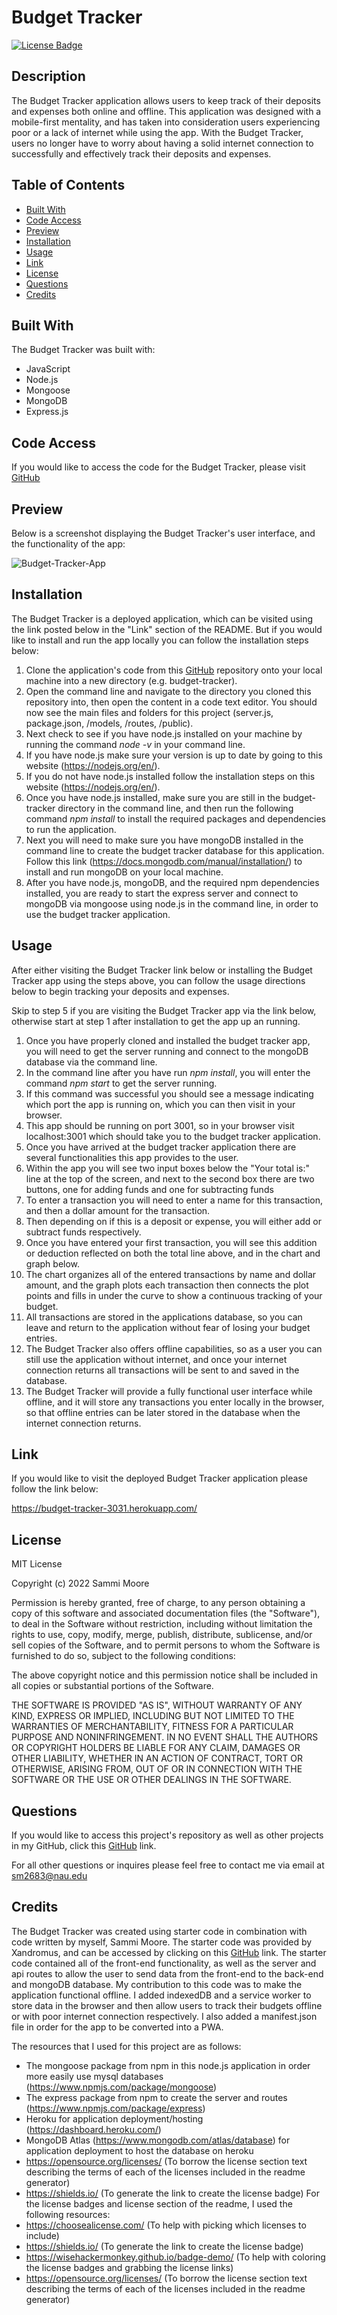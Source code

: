 # Budget Tracker

[![License Badge](https://img.shields.io/badge/license-MIT-green)](https://opensource.org/licenses/MIT)

## Description

The Budget Tracker application allows users to keep track of their deposits and expenses both online and offline. This application was designed with a mobile-first mentality, and has taken into consideration users experiencing poor or a lack of internet while using the app. With the Budget Tracker, users no longer have to worry about having a solid internet connection to successfully and effectively track their deposits and expenses. 

## Table of Contents
  * [Built With](#built-with)
  * [Code Access](#code-access)
  * [Preview](#preview)
  * [Installation](#installation)
  * [Usage](#usage)
  * [Link](#link)
  * [License](#license)
  * [Questions](#questions)
  * [Credits](#credits)

## Built With

The Budget Tracker was built with:
- JavaScript
- Node.js
- Mongoose
- MongoDB
- Express.js

## Code Access

If you would like to access the code for the Budget Tracker, please visit [GitHub](https://github.com/sm3131/budget-tracker)

## Preview

Below is a screenshot displaying the Budget Tracker's user interface, and the functionality of the app:

![Budget-Tracker-App](assets/img/budget.png)

## Installation
The Budget Tracker is a deployed application, which can be visited using the link posted below in the "Link" section of the README. But if you would like to install and run the app locally you can follow the installation steps below:

1. Clone the application's code from this [GitHub](https://github.com/sm3131/budget-tracker) repository onto your local machine into a new directory (e.g. budget-tracker).
2. Open the command line and navigate to the directory you cloned this repository into, then open the content in a code text editor. You should now see the main files and folders for this project (server.js, package.json, /models, /routes, /public).
3. Next check to see if you have node.js installed on your machine by running the command *node -v* in your command line.
4. If you have node.js make sure your version is up to date by going to this website (https://nodejs.org/en/).
5. If you do not have node.js installed follow the installation steps on this website (https://nodejs.org/en/).
6. Once you have node.js installed, make sure you are still in the budget-tracker directory in the command line, and then run the following command *npm install* to install the required packages and dependencies to run the application.
7. Next you will need to make sure you have mongoDB installed in the command line to create the budget tracker database for this application. Follow this link (https://docs.mongodb.com/manual/installation/) to install and run mongoDB on your local machine. 
8. After you have node.js, mongoDB, and the required npm dependencies installed, you are ready to start the express server and connect to mongoDB via mongoose using node.js in the command line, in order to use the budget tracker application.

## Usage

After either visiting the Budget Tracker link below or installing the Budget Tracker app using the steps above, you can follow the usage directions below to begin tracking your deposits and expenses.

Skip to step 5 if you are visiting the Budget Tracker app via the link below, otherwise start at step 1 after installation to get the app up an running.

1. Once you have properly cloned and installed the budget tracker app, you will need to get the server running and connect to the mongoDB database via the command line.
2. In the command line after you have run *npm install*, you will enter the command *npm start* to get the server running.
3. If this command was successful you should see a message indicating which port the app is running on, which you can then visit in your browser.
4. This app should be running on port 3001, so in your browser visit localhost:3001 which should take you to the budget tracker application.
5. Once you have arrived at the budget tracker application there are several functionalities this app provides to the user.
6. Within the app you will see two input boxes below the "Your total is:" line at the top of the screen, and next to the second box there are two buttons, one for adding funds and one for subtracting funds
7. To enter a transaction you will need to enter a name for this transaction, and then a dollar amount for the transaction. 
8. Then depending on if this is a deposit or expense, you will either add or subtract funds respectively.
9. Once you have entered your first transaction, you will see this addition or deduction reflected on both the total line above, and in the chart and graph below.
10. The chart organizes all of the entered transactions by name and dollar amount, and the graph plots each transaction then connects the plot points and fills in under the curve to show a continuous tracking of your budget.
11. All transactions are stored in the applications database, so you can leave and return to the application without fear of losing your budget entries.
12. The Budget Tracker also offers offline capabilities, so as a user you can still use the application without internet, and once your internet connection returns all transactions will be sent to and saved in the database.
13. The Budget Tracker will provide a fully functional user interface while offline, and it will store any transactions you enter locally in the browser, so that offline entries can be later stored in the database when the internet connection returns. 

## Link

If you would like to visit the deployed Budget Tracker application please follow the link below:

https://budget-tracker-3031.herokuapp.com/

## License

MIT License

Copyright (c) 2022 Sammi Moore

Permission is hereby granted, free of charge, to any person obtaining a copy
of this software and associated documentation files (the "Software"), to deal
in the Software without restriction, including without limitation the rights
to use, copy, modify, merge, publish, distribute, sublicense, and/or sell
copies of the Software, and to permit persons to whom the Software is
furnished to do so, subject to the following conditions:

The above copyright notice and this permission notice shall be included in all
copies or substantial portions of the Software.

THE SOFTWARE IS PROVIDED "AS IS", WITHOUT WARRANTY OF ANY KIND, EXPRESS OR
IMPLIED, INCLUDING BUT NOT LIMITED TO THE WARRANTIES OF MERCHANTABILITY,
FITNESS FOR A PARTICULAR PURPOSE AND NONINFRINGEMENT. IN NO EVENT SHALL THE
AUTHORS OR COPYRIGHT HOLDERS BE LIABLE FOR ANY CLAIM, DAMAGES OR OTHER
LIABILITY, WHETHER IN AN ACTION OF CONTRACT, TORT OR OTHERWISE, ARISING FROM,
OUT OF OR IN CONNECTION WITH THE SOFTWARE OR THE USE OR OTHER DEALINGS IN THE
SOFTWARE.

## Questions

If you would like to access this project's repository as well as other projects in my GitHub, click this [GitHub](https://github.com/sm3131) link. 

For all other questions or inquires please feel free to contact me via email at [sm2683@nau.edu](mailto:sm2683@nau.edu)

## Credits

The Budget Tracker was created using starter code in combination with code written by myself, Sammi Moore. The starter code was provided by Xandromus, and can be accessed by clicking on this [GitHub](https://github.com/coding-boot-camp/symmetrical-bassoon) link. The starter code contained all of the front-end functionality, as well as the server and api routes to allow the user to send data from the front-end to the back-end and mongoDB database. My contribution to this code was to make the application functional offline. I added indexedDB and a service worker to store data in the browser and then allow users to track their budgets offline or with poor internet connection respectively. I also added a manifest.json file in order for the app to be converted into a PWA.

The resources that I used for this project are as follows:
- The mongoose package from npm in this node.js application in order more easily use mysql databases (https://www.npmjs.com/package/mongoose)
- The express package from npm to create the server and routes (https://www.npmjs.com/package/express)
- Heroku for application deployment/hosting (https://dashboard.heroku.com/)
- MongoDB Atlas (https://www.mongodb.com/atlas/database) for application deployment to host the database on heroku
- https://opensource.org/licenses/ (To borrow the license section text describing the terms of each of the licenses included in the readme generator)
- https://shields.io/ (To generate the link to create the license badge)
For the license badges and license section of the readme, I used the following resources:
- https://choosealicense.com/ (To help with picking which licenses to include)
- https://shields.io/ (To generate the link to create the license badge)
- https://wisehackermonkey.github.io/badge-demo/ (To help with coloring the license badges and grabbing the license links)
- https://opensource.org/licenses/ (To borrow the license section text describing the terms of each of the licenses included in the readme generator)